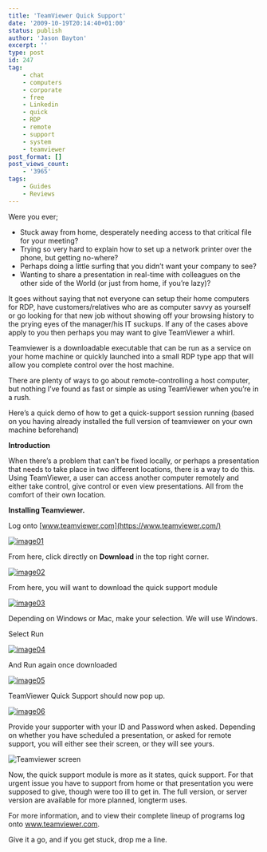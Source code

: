 ```yaml
---
title: 'TeamViewer Quick Support'
date: '2009-10-19T20:14:40+01:00'
status: publish
author: 'Jason Bayton'
excerpt: ''
type: post
id: 247
tag:
    - chat
    - computers
    - corporate
    - free
    - Linkedin
    - quick
    - RDP
    - remote
    - support
    - system
    - teamviewer
post_format: []
post_views_count:
    - '3965'
tags:
    - Guides
    - Reviews
---
```

Were you ever;

- Stuck away from home, desperately needing access to that critical file for your meeting?
- Trying so very hard to explain how to set up a network printer over the phone, but getting no-where?
- Perhaps doing a little surfing that you didn’t want your company to see?
- Wanting to share a presentation in real-time with colleagues on the other side of the World (or just from home, if you’re lazy)?

It goes without saying that not everyone can setup their home computers for RDP, have customers/relatives who are as computer savvy as yourself or go looking for that new job without showing off your browsing history to the prying eyes of the manager/his IT suckups. If any of the cases above apply to you then perhaps you may want to give TeamViewer a whirl.

Teamviewer is a downloadable executable that can be run as a service on your home machine or quickly launched into a small RDP type app that will allow you complete control over the host machine.

There are plenty of ways to go about remote-controlling a host computer, but nothing I’ve found as fast or simple as using TeamViewer when you’re in a rush.

Here’s a quick demo of how to get a quick-support session running (based on you having already installed the full version of teamviewer on your own machine beforehand)

**Introduction**

When there’s a problem that can’t be fixed locally, or perhaps a presentation that needs to take place in two different locations, there is a way to do this. Using TeamViewer, a user can access another computer remotely and either take control, give control or even view presentations. All from the comfort of their own location.

**Installing Teamviewer.**

Log onto [www.teamviewer.com](https://www.teamviewer.com/)

[![image01](https://cdn.bayton.org/uploads/2014/05/image01.png)](https://cdn.bayton.org/uploads/2014/05/image01.png)

From here, click directly on **Download** in the top right corner.

[![image02](https://cdn.bayton.org/uploads/2014/05/image02.png)](https://cdn.bayton.org/uploads/2014/05/image02.png)

From here, you will want to download the quick support module

[![image03](https://cdn.bayton.org/uploads/2014/05/image03.png)](https://cdn.bayton.org/uploads/2014/05/image03.png)

Depending on Windows or Mac, make your selection. We will use Windows.

Select Run

[![image04](https://cdn.bayton.org/uploads/2014/05/image04.png)](https://cdn.bayton.org/uploads/2014/05/image04.png)

And Run again once downloaded

[![image05](https://cdn.bayton.org/uploads/2014/05/image05.png)](https://cdn.bayton.org/uploads/2014/05/image05.png)

TeamViewer Quick Support should now pop up.

[![image06](https://cdn.bayton.org/uploads/2014/05/image06.png)](https://cdn.bayton.org/uploads/2014/05/image06.png)

Provide your supporter with your ID and Password when asked. Depending on whether you have scheduled a presentation, or asked for remote support, you will either see their screen, or they will see yours.

![](/images/teamviewer.png "Teamviewer screen")

Now, the quick support module is more as it states, quick support. For that urgent issue you have to support from home or that presentation you were supposed to give, though were too ill to get in. The full version, or server version are available for more planned, longterm uses.

For more information, and to view their complete lineup of programs log onto www.teamviewer.com.

Give it a go, and if you get stuck, drop me a line.